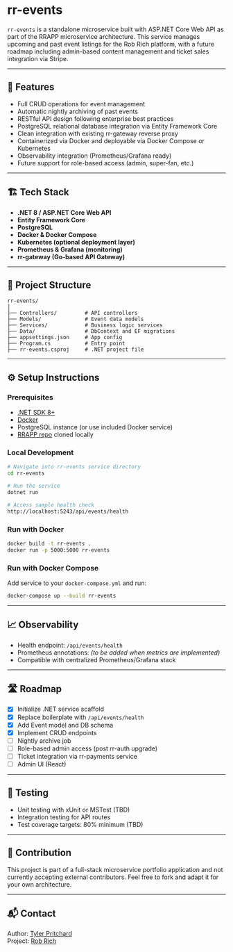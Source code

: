 # rr-events

`rr-events` is a standalone microservice built with ASP.NET Core Web API as part of the RRAPP microservice architecture. This service manages upcoming and past event listings for the Rob Rich platform, with a future roadmap including admin-based content management and ticket sales integration via Stripe.

---

## 🚀 Features

- Full CRUD operations for event management
- Automatic nightly archiving of past events
- RESTful API design following enterprise best practices
- PostgreSQL relational database integration via Entity Framework Core
- Clean integration with existing rr-gateway reverse proxy
- Containerized via Docker and deployable via Docker Compose or Kubernetes
- Observability integration (Prometheus/Grafana ready)
- Future support for role-based access (admin, super-fan, etc.)

---

## 🏗 Tech Stack

- **.NET 8 / ASP.NET Core Web API**
- **Entity Framework Core**
- **PostgreSQL**
- **Docker & Docker Compose**
- **Kubernetes (optional deployment layer)**
- **Prometheus & Grafana (monitoring)**
- **rr-gateway (Go-based API Gateway)**

---

## 📂 Project Structure

```
rr-events/
│
├── Controllers/         # API controllers
├── Models/              # Event data models
├── Services/            # Business logic services
├── Data/                # DbContext and EF migrations
├── appsettings.json     # App config
├── Program.cs           # Entry point
├── rr-events.csproj     # .NET project file
```

---

## ⚙ Setup Instructions

### Prerequisites

- [.NET SDK 8+](https://dotnet.microsoft.com/)
- [Docker](https://www.docker.com/)
- PostgreSQL instance (or use included Docker service)
- [RRAPP repo](https://github.com/your-org/rrapp) cloned locally

### Local Development

```bash
# Navigate into rr-events service directory
cd rr-events

# Run the service
dotnet run

# Access sample health check
http://localhost:5243/api/events/health
```

### Run with Docker

```bash
docker build -t rr-events .
docker run -p 5000:5000 rr-events
```

### Run with Docker Compose

Add service to your `docker-compose.yml` and run:
```bash
docker-compose up --build rr-events
```

---

## 📈 Observability

- Health endpoint: `/api/events/health`
- Prometheus annotations: *(to be added when metrics are implemented)*
- Compatible with centralized Prometheus/Grafana stack

---

## 🛣 Roadmap

- [x] Initialize .NET service scaffold
- [x] Replace boilerplate with `/api/events/health`
- [x] Add Event model and DB schema
- [x] Implement CRUD endpoints
- [ ] Nightly archive job
- [ ] Role-based admin access (post rr-auth upgrade)
- [ ] Ticket integration via rr-payments service
- [ ] Admin UI (React)

---

## 🧪 Testing

- Unit testing with xUnit or MSTest (TBD)
- Integration testing for API routes
- Test coverage targets: 80% minimum (TBD)

---

## 🤝 Contribution

This project is part of a full-stack microservice portfolio application and not currently accepting external contributors. Feel free to fork and adapt it for your own architecture.

---

## 📬 Contact

Author: [Tyler Pritchard](https://www.github.com/tyler-pritchard)  
Project: [Rob Rich](https://www.robrich.band)
